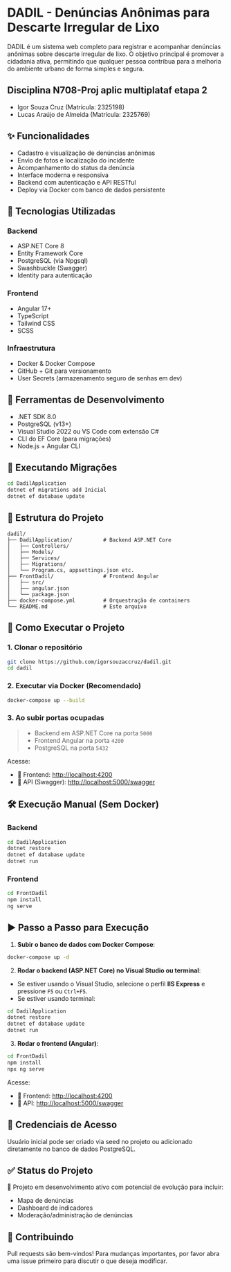 # DADIL - Denúncias Anônimas para Descarte Irregular de Lixo

DADIL é um sistema web completo para registrar e acompanhar denúncias anônimas sobre descarte irregular de lixo. O objetivo principal é promover a cidadania ativa, permitindo que qualquer pessoa contribua para a melhoria do ambiente urbano de forma simples e segura.

## Disciplina N708-Proj aplic multiplataf etapa 2
- Igor Souza Cruz (Matrícula: 2325198) 
- Lucas Araújo de Almeida (Matrícula: 2325769)

## ✨ Funcionalidades

- Cadastro e visualização de denúncias anônimas
- Envio de fotos e localização do incidente
- Acompanhamento do status da denúncia
- Interface moderna e responsiva
- Backend com autenticação e API RESTful
- Deploy via Docker com banco de dados persistente

## 🧰 Tecnologias Utilizadas

### Backend

- ASP.NET Core 8
- Entity Framework Core
- PostgreSQL (via Npgsql)
- Swashbuckle (Swagger)
- Identity para autenticação

### Frontend

- Angular 17+
- TypeScript
- Tailwind CSS
- SCSS

### Infraestrutura

- Docker & Docker Compose
- GitHub + Git para versionamento
- User Secrets (armazenamento seguro de senhas em dev)

## 🔧 Ferramentas de Desenvolvimento

- .NET SDK 8.0
- PostgreSQL (v13+)
- Visual Studio 2022 ou VS Code com extensão C#
- CLI do EF Core (para migrações)
- Node.js + Angular CLI

## 🧪 Executando Migrações

```bash
cd DadilApplication
dotnet ef migrations add Inicial
dotnet ef database update
```

## 📁 Estrutura do Projeto

```
dadil/
├── DadilApplication/          # Backend ASP.NET Core
│   ├── Controllers/
│   ├── Models/
│   ├── Services/
│   ├── Migrations/
│   └── Program.cs, appsettings.json etc.
├── FrontDadil/                # Frontend Angular
│   ├── src/
│   ├── angular.json
│   └── package.json
├── docker-compose.yml         # Orquestração de containers
└── README.md                  # Este arquivo
```

## 🚀 Como Executar o Projeto

### 1. Clonar o repositório

```bash
git clone https://github.com/igorsouzaccruz/dadil.git
cd dadil
```

### 2. Executar via Docker (Recomendado)

```bash
docker-compose up --build
```

### 3. Ao subir portas ocupadas
> - Backend em ASP.NET Core na porta `5000`
> - Frontend Angular na porta `4200`
> - PostgreSQL na porta `5432`

Acesse:
- 🔗 Frontend: [http://localhost:4200](http://localhost:4200)
- 🔗 API (Swagger): [http://localhost:5000/swagger](http://localhost:5000/swagger)

## 🛠️ Execução Manual (Sem Docker)

### Backend

```bash
cd DadilApplication
dotnet restore
dotnet ef database update
dotnet run
```

### Frontend

```bash
cd FrontDadil
npm install
ng serve
```


## ▶️ Passo a Passo para Execução

1. **Subir o banco de dados com Docker Compose**:

```bash
docker-compose up -d
```

2. **Rodar o backend (ASP.NET Core) no Visual Studio ou terminal**:

- Se estiver usando o Visual Studio, selecione o perfil **IIS Express** e pressione `F5` ou `Ctrl+F5`.
- Se estiver usando terminal:

```bash
cd DadilApplication
dotnet restore
dotnet ef database update
dotnet run
```

3. **Rodar o frontend (Angular)**:

```bash
cd FrontDadil
npm install
npx ng serve
```

Acesse:
- 🔗 Frontend: [http://localhost:4200](http://localhost:4200)
- 🔗 API: [http://localhost:5000/swagger](http://localhost:5000/swagger)


## 🔐 Credenciais de Acesso

Usuário inicial pode ser criado via seed no projeto ou adicionado diretamente no banco de dados PostgreSQL.

## ✅ Status do Projeto

📌 Projeto em desenvolvimento ativo com potencial de evolução para incluir:
- Mapa de denúncias
- Dashboard de indicadores
- Moderação/administração de denúncias

## 🤝 Contribuindo

Pull requests são bem-vindos! Para mudanças importantes, por favor abra uma issue primeiro para discutir o que deseja modificar.
